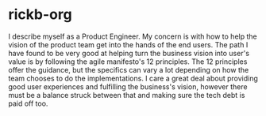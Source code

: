 # rickb-org

I describe myself as a Product Engineer. My concern is with how to help the vision of the product team get into the hands of the end users. The path I have found to be very good at helping turn the business vision into user's value is by following the agile manifesto's 12 principles. The 12 principles offer the guidance, but the specifics can vary a lot depending on how the team chooses to do the implementations. I care a great deal about providing good user experiences and fulfilling the business's vision, however there must be a balance struck between that and making sure the tech debt is paid off too.